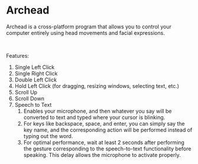 # Archead
Archead is a cross-platform program that allows you to control your computer entirely using head movements and facial expressions.

<br>

Features:
1. Single Left Click
2. Single Right Click
3. Double Left Click
4. Hold Left Click (for dragging, resizing windows, selecting text, etc.)
5. Scroll Up
6. Scroll Down
7. Speech to Text
   1. Enables your microphone, and then whatever you say will be converted to text and typed where your cursor is blinking.
   2. For keys like backspace, space, and enter, you can simply say the key name, and the corresponding action will be performed instead of typing out the word.
   3. For optimal performance, wait at least 2 seconds after performing the gesture corresponding to the speech-to-text functionality before speaking. This delay allows the microphone to activate properly.
